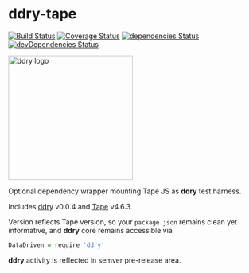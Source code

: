 # ddry-tape

[![Build Status](https://travis-ci.org/ddry/ddry-tape.svg?branch=master)](https://travis-ci.org/ddry/ddry-tape) [![Coverage Status](https://coveralls.io/repos/github/ddry/ddry-tape/badge.svg?branch=master)](https://coveralls.io/github/ddry/ddry-tape?branch=master) [![dependencies Status](https://david-dm.org/ddry/ddry-tape/status.svg)](https://david-dm.org/ddry/ddry-tape) [![devDependencies Status](https://david-dm.org/ddry/ddry-tape/dev-status.svg)](https://david-dm.org/ddry/ddry-tape?type=dev)

<img src="https://cloud.githubusercontent.com/assets/5163953/22628172/6b91f120-ebe0-11e6-8456-0f5b2dc3a553.png" alt="ddry logo" width="250">

Optional dependency wrapper mounting Tape JS as **ddry** test harness.

Includes [ddry](https://www.npmjs.com/package/ddry) v0.0.4 and [Tape](https://www.npmjs.com/package/tape) v4.6.3.

Version reflects Tape version, so your `package.json` remains clean yet informative, and **ddry** core remains accessible via

```coffee
DataDriven = require 'ddry'
```

**ddry** activity is reflected in semver pre-release area.
